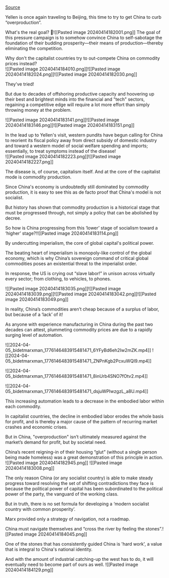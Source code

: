[Source](https://twitter.com/bidetmarxman/status/1776146313064624542)

Yellen is once again traveling to Beijing, this time to try to get China to curb “overproduction”.  
  
What's the real goal? 🧵![[Pasted image 20240414182001.png]]
The goal of this pressure campaign is to somehow convince China to self-sabotage the foundation of their budding prosperity—their means of production—thereby eliminating the competition.  
  
Why don't the capitalist countries try to out-compete China on commodity prices instead?  
![[Pasted image 20240414184010.png]]![[Pasted image 20240414182024.png]]![[Pasted image 20240414182030.png]]

They've tried!  
  
But due to decades of offshoring productive capacity and hoovering up their best and brightest minds into the financial and "tech" sectors, regaining a competitive edge will require a lot more effort than simply throwing money at the problem.  
  
![[Pasted image 20240414183141.png]]![[Pasted image 20240414183146.png]]![[Pasted image 20240414183151.png]]

In the lead up to Yellen's visit, western pundits have begun calling for China to reorient its fiscal policy away from direct subsidy of domestic industry and toward a western model of social welfare spending and imports; essentially, to treat symptoms instead of the disease!  
![[Pasted image 20240414182223.png]]![[Pasted image 20240414182227.png]]

The disease is, of course, capitalism itself. And at the core of the capitalist mode is commodity production.  
  
Since China's economy is undoubtedly still dominated by commodity production, it is easy to see this as de facto proof that China's model is not socialist.

But history has shown that commodity production is a historical stage that must be progressed through, not simply a policy that can be abolished by decree.  
  
So how is China progressing from this ‘lower’ stage of socialism toward a ‘higher’ stage?!![[Pasted image 20240414183114.png]]

By undercutting imperialism, the core of global capital's political power.  
  
The beating heart of imperialism is monopoly-like control of the global economy, which is why China’s sovereign command of critical global commodities poses an existential threat to the imperialist order.

In response, the US is crying out “slave labor!” in unison across virtually every sector; from clothing, to vehicles, to phones.  
  
![[Pasted image 20240414183035.png]]![[Pasted image 20240414183039.png]]![[Pasted image 20240414183042.png]]![[Pasted image 20240414183049.png]]


In reality, China’s commodities aren’t cheap because of a surplus of labor, but because of a ‘lack’ of it!  
  
As anyone with experience manufacturing in China during the past two decades can attest, plummeting commodity prices are due to a rapidly surging level of automation.  
  
 ![[2024-04-05_bidetmarxman_1776146483915481471_6YFyBd6eh2Iw2mZK.mp4]]
 ![[2024-04-05_bidetmarxman_1776146483915481471_ZNPnKgb2PcxuWQI9.mp4]]

![[2024-04-05_bidetmarxman_1776146483915481471_8inUrb4SNO7fOtv2.mp4]]

![[2024-04-05_bidetmarxman_1776146483915481471_dsjuWPIwzgzL_a8U.mp4]]
  
This increasing automation leads to a decrease in the embodied labor within each commodity.  
  
In capitalist countries, the decline in embodied labor erodes the whole basis for profit, and is thereby a major cause of the pattern of recurring market crashes and economic crises.

But in China, "overproduction" isn’t ultimately measured against the market’s demand for profit, but by societal need.  
  
China’s recent reigning-in of their housing “glut” (without a single person being made homeless) was a great demonstration of this principle in action.  
![[Pasted image 20240414182945.png]]
![[Pasted image 20240414183008.png]]

The only reason China (or any socialist country) is able to make steady progress toward resolving the set of shifting contradictions they face is because the political power of capital has been subordinated to the political power of the party, the vanguard of the working class.

But in truth, there is no set formula for developing a ‘modern socialist country with common prosperity’.  
  
Marx provided only a strategy of navigation, not a roadmap.  
  
China must navigate themselves and “cross the river by feeling the stones”.![[Pasted image 20240414184045.png]]

One of the stones that has consistently guided China is 'hard work', a value that is integral to China's national identity.  
  
And with the amount of industrial catching-up the west has to do, it will eventually need to become part of ours as well.
![[Pasted image 20240414184129.png]]